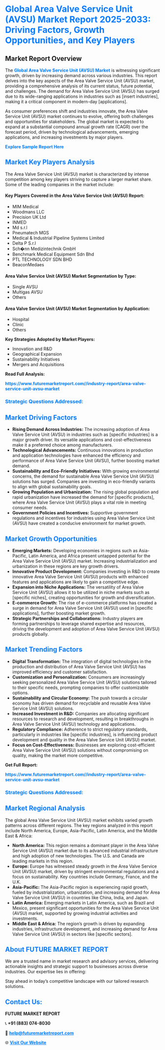 <h1 style="color: #007BFF;">Global Area Valve Service Unit (AVSU) Market Report 2025-2033: Driving Factors, Growth Opportunities, and Key Players</h1>

<section id="overview">
<h2>Market Report Overview</h2>
<p>The <a href="https://www.futuremarketreport.com//industry-report/area-valve-service-unit-avsu-market" style="color: #007BFF; text-decoration: none;"><strong>Global Area Valve Service Unit (AVSU) Market</strong></a> is witnessing significant growth, driven by increasing demand across various industries. This report delves into the key aspects of the Area Valve Service Unit (AVSU) market, providing a comprehensive analysis of its current status, future potential, and challenges. The demand for Area Valve Service Unit (AVSU) has surged due to its wide-ranging applications in industries such as [insert industries], making it a critical component in modern-day [applications].</p>
<p>As consumer preferences shift and industries innovate, the Area Valve Service Unit (AVSU) market continues to evolve, offering both challenges and opportunities for stakeholders. The global market is expected to expand at a substantial compound annual growth rate (CAGR) over the forecast period, driven by technological advancements, emerging applications, and increasing investments by major players.</p>
</section>

<section id="overview">
<p><a href="https://www.futuremarketreport.com//request-sample/reportId=78984" style="color: #007BFF; text-decoration: none;"><strong>Explore Sample Report Here</strong></a></p>
</section>

<section id="key-players">
<h2 style="color: #007BFF;">Market Key Players Analysis</h2>
<p>The Area Valve Service Unit (AVSU) market is characterized by intense competition among key players striving to capture a larger market share. Some of the leading companies in the market include:</p>
<h4>Key Players Covered in the Area Valve Service Unit (AVSU) Report:</h4>
<ul><li>MIM Medical</li><li>Woodmans LLC</li><li>Precision UK Ltd</li><li>INMED</li><li>Md s.r.l</li><li>Pneumatech MGS</li><li>Medical &amp; Industrial Pipeline Systems Limited</li><li>Delta P S.r.l</li><li>Sch�nn Medizintechnik GmbH</li><li>Benchmark Medical Equipment Sdn Bhd</li><li>PTL TECHNOLOGY SDN BHD</li><li>BeaconMedaes</li></ul>
<h4>Area Valve Service Unit (AVSU) Market Segmentation by Type:</h4>
<ul><li>Single AVSU</li><li>Multigas AVSU</li><li>Others</li></ul>

<h4>Area Valve Service Unit (AVSU) Market Segmentation by Application:</h4>
<ul><li>Hospital</li><li>Clinic</li><li>Others</li></ul>
<p><strong>Key Strategies Adopted by Market Players:</strong></p>
<ul>
<li>Innovation and R&D</li>
<li>Geographical Expansion</li>
<li>Sustainability Initiatives</li>
<li>Mergers and Acquisitions</li>
</ul>
</section>

<section>
<p><strong>Read Full Analysis: </strong></p><a href="https://www.futuremarketreport.com//industry-report/area-valve-service-unit-avsu-market" style="color: #007BFF; text-decoration: none;"><strong>https://www.futuremarketreport.com//industry-report/area-valve-service-unit-avsu-market</strong></a>
<h3 style="color: #007BFF;">Strategic Questions Addressed:</h3>
</section>

<section id="driving-factors">
<h2 style="color: #007BFF;">Market Driving Factors</h2>
<ul>
<li><strong>Rising Demand Across Industries:</strong> The increasing adoption of Area Valve Service Unit (AVSU) in industries such as [specific industries] is a major growth driver. Its versatile applications and cost-effectiveness make it a preferred choice among manufacturers.</li>
<li><strong>Technological Advancements:</strong> Continuous innovations in production and application technologies have enhanced the efficiency and performance of Area Valve Service Unit (AVSU), further boosting market demand.</li>
<li><strong>Sustainability and Eco-Friendly Initiatives:</strong> With growing environmental concerns, the demand for sustainable Area Valve Service Unit (AVSU) solutions has surged. Companies are investing in eco-friendly variants to align with global sustainability goals.</li>
<li><strong>Growing Population and Urbanization:</strong> The rising global population and rapid urbanization have increased the demand for [specific products], where Area Valve Service Unit (AVSU) plays a vital role in meeting consumer needs.</li>
<li><strong>Government Policies and Incentives:</strong> Supportive government regulations and incentives for industries using Area Valve Service Unit (AVSU) have created a conducive environment for market growth.</li>
</ul>
</section>

<section id="growth-opportunities">
<h2 style="color: #007BFF;">Market Growth Opportunities</h2>
<ul>
<li><strong>Emerging Markets:</strong> Developing economies in regions such as Asia-Pacific, Latin America, and Africa present untapped potential for the Area Valve Service Unit (AVSU) market. Increasing industrialization and urbanization in these regions are key growth drivers.</li>
<li><strong>Innovative Product Development:</strong> Companies investing in R&D to create innovative Area Valve Service Unit (AVSU) products with enhanced features and applications are likely to gain a competitive edge.</li>
<li><strong>Expansion into Niche Applications:</strong> The versatility of Area Valve Service Unit (AVSU) allows it to be utilized in niche markets such as [specific niches], creating opportunities for growth and diversification.</li>
<li><strong>E-commerce Growth:</strong> The rise of e-commerce platforms has created a surge in demand for Area Valve Service Unit (AVSU) used in [specific applications], further boosting market growth.</li>
<li><strong>Strategic Partnerships and Collaborations:</strong> Industry players are forming partnerships to leverage shared expertise and resources, driving the development and adoption of Area Valve Service Unit (AVSU) products globally.</li>
</ul>
</section>

<section id="trending-factors">
<h2 style="color: #007BFF;">Market Trending Factors</h2>
<ul>
<li><strong>Digital Transformation:</strong> The integration of digital technologies in the production and distribution of Area Valve Service Unit (AVSU) has improved efficiency and customer satisfaction.</li>
<li><strong>Customization and Personalization:</strong> Consumers are increasingly seeking personalized Area Valve Service Unit (AVSU) solutions tailored to their specific needs, prompting companies to offer customizable options.</li>
<li><strong>Sustainability and Circular Economy:</strong> The push towards a circular economy has driven demand for recyclable and reusable Area Valve Service Unit (AVSU) solutions.</li>
<li><strong>Increased Investment in R&D:</strong> Companies are allocating significant resources to research and development, resulting in breakthroughs in Area Valve Service Unit (AVSU) technology and applications.</li>
<li><strong>Regulatory Compliance:</strong> Adherence to strict regulatory standards, particularly in industries like [specific industries], is influencing product development and quality in the Area Valve Service Unit (AVSU) market.</li>
<li><strong>Focus on Cost-Effectiveness:</strong> Businesses are exploring cost-efficient Area Valve Service Unit (AVSU) solutions without compromising on quality, making the market more competitive.</li>
</ul>
</section>

<section>
<p><strong>Get Full Report: </strong></p><a href="https://www.futuremarketreport.com//industry-report/area-valve-service-unit-avsu-market" style="color: #007BFF; text-decoration: none;"><strong>https://www.futuremarketreport.com//industry-report/area-valve-service-unit-avsu-market</strong></a>
<h3 style="color: #007BFF;">Strategic Questions Addressed:</h3>
</section>


<section id="regional-analysis">
<h2 style="color: #007BFF;">Market Regional Analysis</h2>
<p>The global Area Valve Service Unit (AVSU) market exhibits varied growth patterns across different regions. The key regions analyzed in this report include North America, Europe, Asia-Pacific, Latin America, and the Middle East & Africa:</p>
<ul>
<li><strong>North America:</strong> This region remains a dominant player in the Area Valve Service Unit (AVSU) market due to its advanced industrial infrastructure and high adoption of new technologies. The U.S. and Canada are leading markets in this region.</li>
<li><strong>Europe:</strong> Europe has witnessed steady growth in the Area Valve Service Unit (AVSU) market, driven by stringent environmental regulations and a focus on sustainability. Key countries include Germany, France, and the U.K.</li>
<li><strong>Asia-Pacific:</strong> The Asia-Pacific region is experiencing rapid growth, fueled by industrialization, urbanization, and increasing demand for Area Valve Service Unit (AVSU) in countries like China, India, and Japan.</li>
<li><strong>Latin America:</strong> Emerging markets in Latin America, such as Brazil and Mexico, present significant opportunities for the Area Valve Service Unit (AVSU) market, supported by growing industrial activities and investments.</li>
<li><strong>Middle East & Africa:</strong> The region’s growth is driven by expanding industries, infrastructure development, and increasing demand for Area Valve Service Unit (AVSU) in sectors like [specific sectors].</li>
</ul>
</section>

<footer>
<h2 style="color: #007BFF;">About FUTURE MARKET REPORT</h2>
<p>We are a trusted name in market research and advisory services, delivering actionable insights and strategic support to businesses across diverse industries. Our expertise lies in offering:</p>

<p>Stay ahead in today’s competitive landscape with our tailored research solutions.</p>

<h2 style="color: #007BFF;">Contact Us:</h2>
<p><strong>FUTURE MARKET REPORT</strong></p>
<p>📞 <strong>+91 (883) 074-8030</strong></p>
<p>📧 <strong><a href="mailto:help@futuremarketreport.com" style="color: #007BFF;">help@futuremarketreport.com</a></strong></p>
<p>🌐 <strong><a href="https://www.futuremarketreport.com/" style="color: #007BFF;">Visit Our Website</a></strong></p>
</footer>